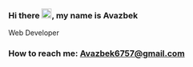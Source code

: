 ### Hi there <img src="https://media.giphy.com/media/hvRJCLFzcasrR4ia7z/giphy.gif" width="20px">, my name is Avazbek
Web Developer <br>
<h3>How to reach me: <a href = "mailto: Avazbek6757@gmail.com"> Avazbek6757@gmail.com </a></h3>
